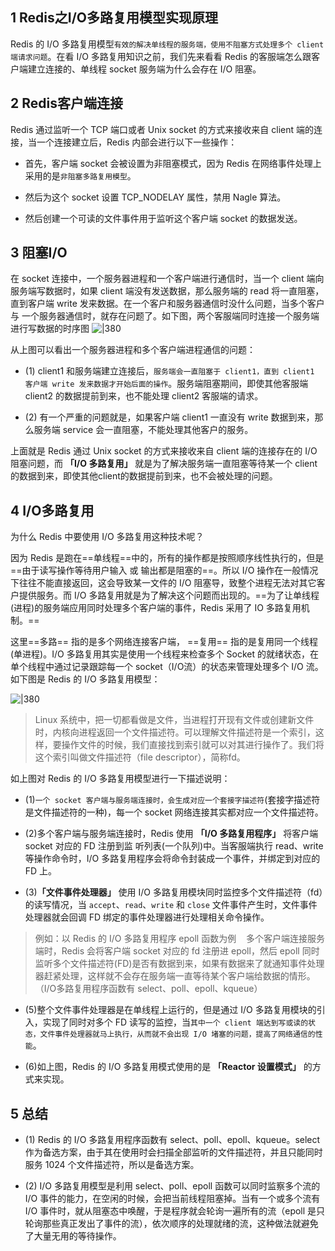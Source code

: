 
## 1 Redis之I/O多路复用模型实现原理

Redis 的 I/O 多路复用模型`有效的解决单线程的服务端，使用不阻塞方式处理多个 client 端请求问题`。在看 I/O 多路复用知识之前，我们先来看看 Redis 的客服端怎么跟客户端建立连接的、单线程 socket 服务端为什么会存在 I/O 阻塞。

## 2 Redis客户端连接

Redis 通过监听一个 TCP 端口或者 Unix socket 的方式来接收来自 client 端的连接，当一个连接建立后，Redis 内部会进行以下一些操作：

- 首先，客户端 socket 会被设置为非阻塞模式，因为 Redis 在网络事件处理上采用的是`非阻塞多路复用模型`。
  
- 然后为这个 socket 设置 TCP_NODELAY 属性，禁用 Nagle 算法。
  
- 然后创建一个可读的文件事件用于监听这个客户端 socket 的数据发送。
  

## 3 阻塞I/O

在 socket 连接中，一个服务器进程和一个客户端进行通信时，当一个 client 端向服务端写数据时，如果 client 端没有发送数据，那么服务端的 read 将一直阻塞，直到客户端 write 发来数据。在一个客户和服务器通信时没什么问题，当多个客户 与 一个服务器通信时，就存在问题了。如下图，两个客服端同时连接一个服务端进行写数据的时序图
![|380](https://my-obsidian-image.oss-cn-guangzhou.aliyuncs.com/2024/04/11eccc093d5cbe40d6b7d7428aee0ddc.png)

从上图可以看出一个服务器进程和多个客户端进程通信的问题：

- (1) client1 和服务端建立连接后，`服务端会一直阻塞于 client1，直到 client1 客户端 write 发来数据才开始后面的操作`。服务端阻塞期间，即使其他客服端 client2 的数据提前到来，也不能处理 client2 客服端的请求。
  
- (2) 有一个严重的问题就是，如果客户端 client1 一直没有 write 数据到来，那么服务端 service 会一直阻塞，不能处理其他客户的服务。
  

上面就是 Redis 通过 Unix socket 的方式来接收来自 client 端的连接存在的 I/O 阻塞问题，而 **「I/O 多路复用」** 就是为了解决服务端一直阻塞等待某一个 client 的数据到来，即使其他client的数据提前到来，也不会被处理的问题。

## 4 I/O多路复用

为什么 Redis 中要使用 I/O 多路复用这种技术呢？

因为 Redis 是跑在==单线程==中的，所有的操作都是按照顺序线性执行的，但是==由于读写操作等待用户输入 或 输出都是阻塞的==。所以 I/O 操作在一般情况下往往不能直接返回，这会导致某一文件的 I/O 阻塞导，致整个进程无法对其它客户提供服务。而 I/O 多路复用就是为了解决这个问题而出现的。==为了让单线程(进程)的服务端应用同时处理多个客户端的事件，Redis 采用了 IO 多路复用机制。==

这里==多路== 指的是多个网络连接客户端， ==复用== 指的是复用同一个线程(单进程)。I/O 多路复用其实是使用一个线程来检查多个 Socket 的就绪状态，在单个线程中通过记录跟踪每一个 socket（I/O流）的状态来管理处理多个 I/O 流。如下图是 Redis 的 I/O 多路复用模型：

![|380](https://my-obsidian-image.oss-cn-guangzhou.aliyuncs.com/2024/04/a76ed8b7bf01e0911337f653e0a8269e.png)

>Linux 系统中，把一切都看做是文件，当进程打开现有文件或创建新文件时，内核向进程返回一个文件描述符。可以理解文件描述符是一个索引，这样，要操作文件的时候，我们直接找到索引就可以对其进行操作了。我们将这个索引叫做文件描述符（file descriptor），简称fd。


如上图对 Redis 的 I/O 多路复用模型进行一下描述说明：

- (1)`一个 socket 客户端与服务端连接时，会生成对应一个套接字描述符`(套接字描述符是文件描述符的一种)，每一个 socket 网络连接其实都对应一个文件描述符。
  
- (2)多个客户端与服务端连接时，Redis 使用 **「I/O 多路复用程序」** 将客户端 socket 对应的 FD 注册到监 听列表(一个队列)中。当客服端执行 read、write 等操作命令时，I/O 多路复用程序会将命令封装成一个事件，并绑定到对应的 FD 上。
  
- (3)**「文件事件处理器」** 使用 I/O 多路复用模块同时监控多个文件描述符（fd）的读写情况，当 `accept`、`read`、`write` 和 `close` 文件事件产生时，文件事件处理器就会回调 FD 绑定的事件处理器进行处理相关命令操作。
  

>例如：以 Redis 的 I/O 多路复用程序 epoll 函数为例    多个客户端连接服务端时，Redis 会将客户端 socket 对应的 fd 注册进 epoll，然后 epoll 同时监听多个文件描述符(FD)是否有数据到来，如果有数据来了就通知事件处理器赶紧处理，这样就不会存在服务端一直等待某个客户端给数据的情形。 
（I/O多路复用程序函数有 select、poll、epoll、kqueue）


- (5)整个文件事件处理器是在单线程上运行的，但是通过 I/O 多路复用模块的引入，实现了同时对多个 FD 读写的监控，当`其中一个 client 端达到写或读的状态，文件事件处理器就马上执行，从而就不会出现 I/O 堵塞的问题，提高了网络通信的性能`。
  
- (6)如上图，Redis 的 I/O 多路复用模式使用的是 **「Reactor 设置模式」** 的方式来实现。
  

## 5 总结

- (1) Redis 的 I/O 多路复用程序函数有 select、poll、epoll、kqueue。select 作为备选方案，由于其在使用时会扫描全部监听的文件描述符，并且只能同时服务 1024 个文件描述符，所以是备选方案。
  
- (2) I/O 多路复用模型是利用 select、poll、epoll 函数可以同时监察多个流的 I/O 事件的能力，在空闲的时候，会把当前线程阻塞掉。当有一个或多个流有 I/O 事件时，就从阻塞态中唤醒，于是程序就会轮询一遍所有的流（epoll 是只轮询那些真正发出了事件的流），依次顺序的处理就绪的流，这种做法就避免了大量无用的等待操作。